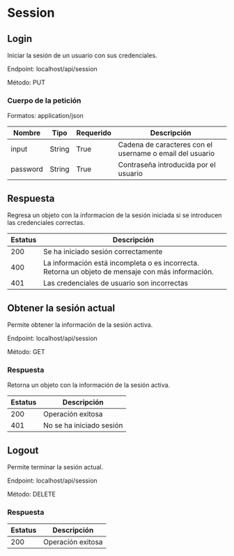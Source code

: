 # Session

## Login

Iniciar la sesión de un usuario con sus credenciales.

Endpoint: localhost/api/session

Método: PUT

### Cuerpo de la petición

Formatos: application/json

| Nombre   | Tipo   | Requerido | Descripción                                              |
| -------- | ------ | --------- | -------------------------------------------------------- |
| input    | String | True      | Cadena de caracteres con el username o email del usuario |
| password | String | True      | Contraseña introducida por el usuario                    |

## Respuesta

Regresa un objeto con la informacion de la sesión iniciada si se introducen las credenciales correctas.

| Estatus | Descripción                                                                                       |
| ------- | ------------------------------------------------------------------------------------------------- |
| 200     | Se ha iniciado sesión correctamente                                                               |
| 400     | La información está incompleta o es incorrecta. Retorna un objeto de mensaje con más información. |
| 401     | Las credenciales de usuario son incorrectas                                                       |

## Obtener la sesión actual

Permite obtener la información de la sesión activa.

Endpoint: localhost/api/session

Método: GET

### Respuesta

Retorna un objeto con la información de la sesión activa.

| Estatus | Descripción              |
| ------- | ------------------------ |
| 200     | Operación exitosa        |
| 401     | No se ha iniciado sesión |

## Logout

Permite terminar la sesión actual.

Endpoint: localhost/api/session

Método: DELETE

### Respuesta

| Estatus | Descripción       |
| ------- | ----------------- |
| 200     | Operación exitosa |
